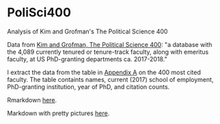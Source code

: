 # PoliSci400
Analysis of Kim and Grofman's The Political Science 400

Data from [Kim and Grofman, The Political Science 400](https://www.cambridge.org/core/journals/ps-political-science-and-politics/article/political-science-400-with-citation-counts-by-cohort-gender-and-subfield/C1EDBF7220760F01A5C4A685DB3B3F44/core-reader): "a database with the 4,089 currently tenured or tenure-track faculty, along with emeritus faculty, at US PhD-granting departments ca. 2017-2018."

I extract the data from the table in [Appendix A](https://static.cambridge.org/resource/id/urn:cambridge.org:id:binary:20190104104300674-0444:sup-mat:20190104104300674-0444:S1049096518001786sup002.pdf) on the 400 most cited faculty. The table containts names, current (2017) school of employment, PhD-granting institution, year of PhD, and citation counts. 

Rmarkdown [here](./polisci400.Rmd).

Markdown with pretty pictures [here](./polisci400.md).
